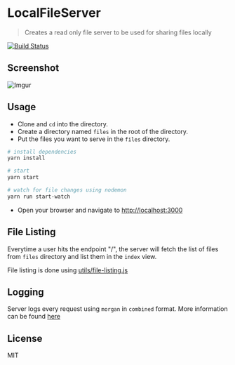 # LocalFileServer
> Creates a read only file server to be used for sharing files locally

[![Build Status](https://travis-ci.org/ShawonAshraf/LocalFileServer.svg?branch=master)](https://travis-ci.org/ShawonAshraf/LocalFileServer)

## Screenshot

![Imgur](https://imgur.com/Jd8WePP.png)

## Usage

- Clone and `cd` into the directory.
- Create a directory named `files` in the root of the directory.
- Put the files you want to serve in the `files` directory.

```bash
# install dependencies
yarn install

# start
yarn start

# watch for file changes using nodemon
yarn run start-watch
```
- Open your browser and navigate to [http://localhost:3000](http://localhost:3000)


## File Listing
Everytime a user hits the endpoint "/", the server will fetch the list of files from `files` directory and list them in the `index` view.

File listing is done using [utils/file-listing.js](utils/file-listing.js)

## Logging
Server logs every request using `morgan` in `combined` format. More information can be found [here](https://github.com/expressjs/morgan#combined)

## License
MIT

